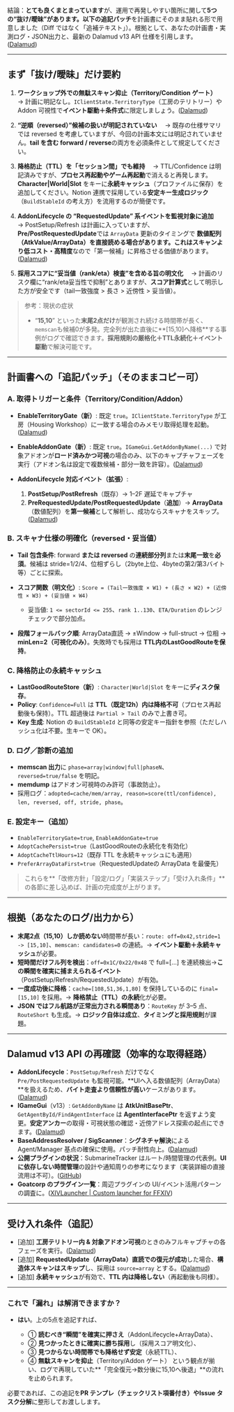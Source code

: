 結論：**とても良くまとまっています**が、運用で再発しやすい箇所に関して**5つの“抜け/曖昧”**があります。以下の**追記パッチ**を計画書にそのまま貼れる形で用意しました（Diff ではなく「追補テキスト」）。根拠として、あなたの計画書・実測ログ・JSON出力と、最新の Dalamud v13 API 仕様を引用します。    ([Dalamud][1])

---

## まず「抜け/曖昧」だけ要約

1. **ワークショップ外での無駄スキャン抑止（Territory/Condition ゲート）**
   　→ 計画に明記なし。`IClientState.TerritoryType`（工房のテリトリー）や Addon 可視性で**イベント駆動＋条件式**に限定しましょう。([Dalamud][2])

2. **“逆順（reversed）”候補の扱いが明記されていない**
   　→ 既存の仕様サマリでは reversed を考慮していますが、今回の計画本文には明記されていません。**tail を含む forward / reverse**の両方を必須条件として規定してください。

3. **降格防止（TTL）を「セッション間」でも維持**
   　→ TTL/Confidence は明記済みですが、**プロセス再起動やゲーム再起動**で消えると再発します。**Character|World|Slot** をキーに**永続キャッシュ**（プロファイルに保存）を追加してください。Notion 連携で採用している**安定キー生成ロジック**（`BuildStableId` の考え方）を流用するのが簡便です。

4. **AddonLifecycle の “RequestedUpdate” 系イベントを監視対象に追加**
   　→ PostSetup/Refresh は計画に入っていますが、**Pre/PostRequestedUpdate**では `ArrayData` 更新のタイミングで **数値配列（AtkValue/ArrayData）**を直接読める場合があります。これは**スキャンより低コスト・高精度**なので「第一候補」に昇格させる価値があります。([Dalamud][1])

5. **採用スコアに“妥当値（rank/eta）検査”を含める旨の明文化**
   　→ 計画のリスク欄に“rank/eta妥当性で抑制”とありますが、**スコア計算式**として明示した方が安全です（tail一致強度 > 長さ > 近傍性 > 妥当値）。

> 参考：現状の症状
>
> * “**15,10**” といった**末尾2点だけ**が観測され続ける時間帯が長く、`memscan`も候補0が多発。完全列が出た直後に\*\*\[15,10]へ降格\*\*する事例がログで確認できます。**採用規則の厳格化＋TTL永続化＋イベント駆動**で解決可能です。 &#x20;

---

## 計画書への「追記パッチ」（そのままコピー可）

### A. 取得トリガーと条件（Territory/Condition/Addon）

* **EnableTerritoryGate（新）**: 既定 `true`。`IClientState.TerritoryType` が工房（Housing Workshop）に一致する場合のみメモリ取得処理を起動。([Dalamud][2])
* **EnableAddonGate（新）**: 既定 `true`。`IGameGui.GetAddonByName(...)` で対象アドオンが**ロード済みかつ可視**の場合のみ、以下のキャプチャフェーズを実行（アドオン名は設定で複数候補・部分一致を許容）。([Dalamud][3])
* **AddonLifecycle 対応イベント（拡張）**:

  1. **PostSetup/PostRefresh**（既存）→ 1–2F 遅延でキャプチャ
  2. **PreRequestedUpdate/PostRequestedUpdate**（**追加**）→ **ArrayData**（数値配列）を**第一候補**として解析し、成功ならスキャナをスキップ。([Dalamud][1])

### B. スキャナ仕様の明確化（reversed・妥当値）

* **Tail 包含条件**: forward **または reversed** の**連続部分列**または**末尾一致**を**必須**。候補は stride=1/2/4、位相ずらし（2byte上位、4byteの第2/第3バイト等）ごとに探索。
* **スコア関数（明文化）**:
  `Score = (Tail一致強度 × W1) + (長さ × W2) + (近傍性 × W3) + (妥当値 × W4)`

  * 妥当値: `1 <= sectorId <= 255`、`rank 1..130`、`ETA/Duration` のレンジチェックで部分加点。
* **段階フォールバック順**: ArrayData直読 → ±Window → full-struct → 位相 → **minLen=2（可視化のみ）**。失敗時でも採用は **TTL内のLastGoodRouteを保持**。

### C. 降格防止の**永続**キャッシュ

* **LastGoodRouteStore（新）**: `Character|World|Slot` をキーに**ディスク保存**。
* **Policy**: `Confidence=Full` は **TTL（既定12h）内は降格不可**（プロセス再起動後も保持）。TTL 超過後は `Partial > Tail` のみで上書き可。
* **Key 生成**: Notion の `BuildStableId` と同等の安定キー指針を参照（ただしハッシュ化は不要。生キーで OK）。

### D. ログ／診断の追加

* **memscan 出力**に `phase=array|window|full|phaseN`、`reversed=true/false` を明記。
* **memdump** はアドオン可視時のみ許可（事故防止）。
* 採用ログ：`adopted=cache/mem/array, reason=score(ttl/confidence), len, reversed, off, stride, phase`。

### E. 設定キー（追加）

* `EnableTerritoryGate=true`, `EnableAddonGate=true`
* `AdoptCachePersist=true`（LastGoodRouteの永続化を有効化）
* `AdoptCacheTtlHours=12`（既存 TTL を永続キャッシュにも適用）
* `PreferArrayDataFirst=true`（RequestedUpdateの ArrayData を最優先）

> これらを\*\*「改修方針」「設定/ログ」「実装ステップ」「受け入れ条件」\*\*の各節に差し込めば、計画の完成度が上がります。

---

## 根拠（あなたのログ/出力から）

* **末尾2点（15,10）しか読めない**時間帯が長い：`route: off=0x42,stride=1 -> [15,10]`、`memscan: candidates=0` の連続。→ **イベント駆動＋永続キャッシュ**が必要。&#x20;
* **短時間だけフル列を検出**：`off=0x1C/0x22/0x48` で full=\[…] を連続検出→**この瞬間を確実に捕まえられるイベント**（PostSetup/Refresh/RequestedUpdate）が有効。
* **一度成功後に降格**：`cache=[108,51,36,1,80]` を保持しているのに `final=[15,10]` を採用。→ **降格禁止（TTL）**の**永続**化が必要。
* **JSON ではフル航路が正常出力される瞬間あり**：`RouteKey` が 3–5 点、`RouteShort` も生成。→ **ロジック自体は成立**、**タイミングと採用規則**が課題。

---

## Dalamud v13 API の**再確認**（効率的な取得経路）

* **AddonLifecycle**：`PostSetup/Refresh` だけでなく `Pre/PostRequestedUpdate` も監視可能。\*\*UIへ入る数値配列（ArrayData）\*\*を扱えるため、**バイト走査より信頼性が高い**ケースがあります。([Dalamud][1])
* **IGameGui**（v13）: `GetAddonByName` は **AtkUnitBasePtr**、`GetAgentById/FindAgentInterface` は **AgentInterfacePtr** を返すよう変更。**安定アンカー**の取得・可視状態の確認・近傍アドレス探索の起点にできます。([Dalamud][3])
* **BaseAddressResolver / SigScanner**：**シグネチャ解決**による Agent/Manager 基点の確保に使用。パッチ耐性向上。([Dalamud][4])
* **公開プラグインの状況**：SubmarineTracker はルート/時間管理の代表例。**UIに依存しない時間管理**の設計や通知周りの参考になります（実装詳細の直接流用は不可）。([GitHub][5])
* **Goatcorp のプラグイン一覧**：周辺プラグインの UI/イベント活用パターンの調査に。([XIVLauncher | Custom launcher for FFXIV][6])

---

## 受け入れ条件（追記）

* \[追加] **工房テリトリー内 & 対象アドオン可視**のときのみフルキャプチャの各フェーズを実行。([Dalamud][2])
* \[追加] **RequestedUpdate（ArrayData）直読での復元が成功**した場合、**構造体スキャンはスキップ**し、採用は `source=array` とする。([Dalamud][1])
* \[追加] **永続キャッシュ**が有効で、**TTL 内は降格しない**（再起動後も同様）。

---

### これで「漏れ」は解消できますか？

* **はい**。上の5点を追記すれば、

  * ① **読むべき“瞬間”を確実に押さえ**（AddonLifecycle+ArrayData）、
  * ② **見つかったときに確実に勝ち採用**し（採用スコア明文化）、
  * ③ **見つからない時間帯でも降格せず安定**（永続TTL）、
  * ④ **無駄スキャンを抑止**（Territory/Addon ゲート）
    という観点が揃い、ログで再現していた\*\*「完全復元→数分後に15,10へ後退」\*\*の流れを止められます。

必要であれば、この追記を**PR テンプレ（チェックリスト項番付き）**や**Issue タスク分解**に整形してお渡しします。

[1]: https://dalamud.dev/api/Dalamud.Game.Addon.Lifecycle/Enums/AddonEvent/?utm_source=chatgpt.com "Enum AddonEvent | Dalamud"
[2]: https://dalamud.dev/api/Dalamud.Plugin.Services/Interfaces/IClientState/?utm_source=chatgpt.com "Interface IClientState"
[3]: https://dalamud.dev/versions/v13/?utm_source=chatgpt.com "What's New in Dalamud v13"
[4]: https://dalamud.dev/api/api13/Dalamud.Game/Classes/BaseAddressResolver?utm_source=chatgpt.com "Class BaseAddressResolver | Dalamud"
[5]: https://github.com/Infiziert90/SubmarineTracker?utm_source=chatgpt.com "Infiziert90/SubmarineTracker: Track and Build"
[6]: https://goatcorp.github.io/DalamudPlugins/plugins.html?utm_source=chatgpt.com "Neat Plugins | DalamudPlugins - XIVLauncher"
